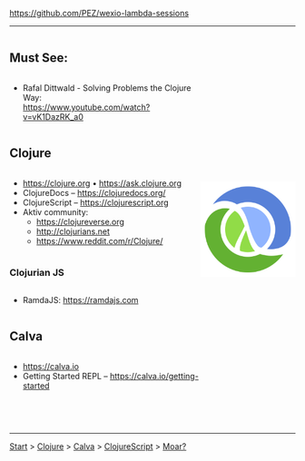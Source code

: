 https://github.com/PEZ/wexio-lambda-sessions

---

<div style="display: flex; flex-direction: row;">

<div style="display: flex; flex-direction: column; flex: 6;">


## Must See:

* Rafal Dittwald - Solving Problems the Clojure Way: <br> https://www.youtube.com/watch?v=vK1DazRK_a0

## Clojure

* https://clojure.org • https://ask.clojure.org
* ClojureDocs – https://clojuredocs.org/
* ClojureScript – https://clojurescript.org
* Aktiv community:
    * https://clojureverse.org
    * http://clojurians.net
    * https://www.reddit.com/r/Clojure/

### Clojurian JS

* RamdaJS: https://ramdajs.com

## Calva

* https://calva.io
* Getting Started REPL – https://calva.io/getting-started

## 

</div>

<div style="display: flex; justify-content: space-around; flex: 3;">
  <div style="display: flex; flex-direction: column; justify-content: space-around; align-items: center;">
    <img src="clj.png" width="500"/>
  </div>
</div>
</div>

---

[Start](hello.md) > [Clojure](clojure.md) > [Calva](calva.md) > [ClojureScript](cljsrn.md) > [Moar?](moar.md)